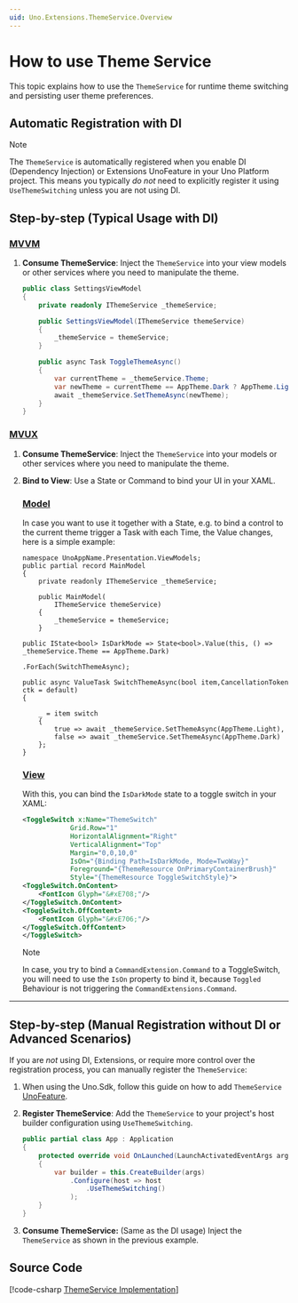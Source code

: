 ```yaml
---
uid: Uno.Extensions.ThemeService.Overview
---
```

<!--markdownlint-disable MD051 -->
# How to use Theme Service

This topic explains how to use the `ThemeService` for runtime theme switching and persisting user theme preferences.

## Automatic Registration with DI

> [!NOTE]
> The `ThemeService` is automatically registered when you enable DI (Dependency Injection) or Extensions UnoFeature in your Uno Platform project. This means you typically *do not* need to explicitly register it using `UseThemeSwitching` unless you are not using DI.

## Step-by-step (Typical Usage with DI)

### [MVVM](#tab/mvvm)

1. **Consume ThemeService**: Inject the `ThemeService` into your view models or other services where you need to manipulate the theme.

    ```csharp
    public class SettingsViewModel
    {
        private readonly IThemeService _themeService;

        public SettingsViewModel(IThemeService themeService)
        {
            _themeService = themeService;
        }

        public async Task ToggleThemeAsync()
        {
            var currentTheme = _themeService.Theme;
            var newTheme = currentTheme == AppTheme.Dark ? AppTheme.Light : AppTheme.Dark;
            await _themeService.SetThemeAsync(newTheme);
        }
    }
    ```

### [MVUX](#tab/mvux)

1. **Consume ThemeService**: Inject the `ThemeService` into your models or other services where you need to manipulate the theme.
2. **Bind to View**: Use a State or Command to bind your UI in your XAML. <!-- TODO: Add Links to each of the tabs -->

   ### [Model](#tab/mvux/csharp)

    In case you want to use it together with a State, e.g. to bind a control to the current theme trigger a Task with each Time, the Value changes, here is a simple example:

    ```cssharp
    namespace UnoAppName.Presentation.ViewModels;
    public partial record MainModel
    {
        private readonly IThemeService _themeService;

        public MainModel(
            IThemeService themeService)
        {
            _themeService = themeService;
        }

    public IState<bool> IsDarkMode => State<bool>.Value(this, () => _themeService.Theme == AppTheme.Dark)
                                                 .ForEach(SwitchThemeAsync);

    public async ValueTask SwitchThemeAsync(bool item,CancellationToken ctk = default)
    {

        _ = item switch
        {
            true => await _themeService.SetThemeAsync(AppTheme.Light),
            false => await _themeService.SetThemeAsync(AppTheme.Dark)
        };
    }
    ```

   ### [View](#tab/mvux/xaml)

    With this, you can bind the `IsDarkMode` state to a toggle switch in your XAML:

    ```xml
    <ToggleSwitch x:Name="ThemeSwitch"
                Grid.Row="1"
                HorizontalAlignment="Right"
                VerticalAlignment="Top"
                Margin="0,0,10,0"
                IsOn="{Binding Path=IsDarkMode, Mode=TwoWay}"
                Foreground="{ThemeResource OnPrimaryContainerBrush}"
                Style="{ThemeResource ToggleSwitchStyle}">
    <ToggleSwitch.OnContent>
        <FontIcon Glyph="&#xE708;"/>
    </ToggleSwitch.OnContent>
    <ToggleSwitch.OffContent>
        <FontIcon Glyph="&#xE706;"/>
    </ToggleSwitch.OffContent>
    </ToggleSwitch>
    ```

    > [!NOTE]
    > In case, you try to bind a `CommandExtension.Command` to a ToggleSwitch, you will need to use the `IsOn` property to bind it, because `Toggled` Behaviour is not triggering the `CommandExtensions.Command`.

---

## Step-by-step (Manual Registration without DI or Advanced Scenarios)

If you are *not* using DI, Extensions, or require more control over the registration process, you can manually register the `ThemeService`:

1. When using the Uno.Sdk, follow this guide on how to add `ThemeService` [UnoFeature](xref:Uno.Features.Uno.Sdk#managing-the-unosdk-version).

1. **Register ThemeService**: Add the `ThemeService` to your project's host builder configuration using `UseThemeSwitching`.

    ```csharp
    public partial class App : Application
    {
        protected override void OnLaunched(LaunchActivatedEventArgs args)
        {
            var builder = this.CreateBuilder(args)
                .Configure(host => host
                    .UseThemeSwitching()
                );
        }
    }
    ```

1. **Consume ThemeService:** (Same as the DI usage) Inject the `ThemeService` as shown in the previous example.

## Source Code

[!code-csharp [ThemeService Implementation](https://github.com/unoplatform/uno.extensions/blob/51c9c1ef14f686363f946588733faecc5a1863ff/src/Uno.Extensions.Core.UI/Toolkit/ThemeService.cs)]
